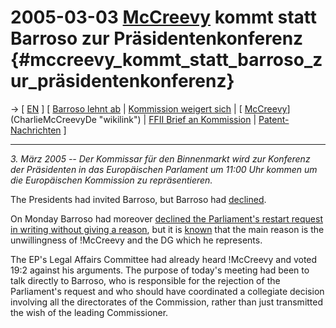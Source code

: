 # 2005-03-03 [McCreevy](McCreevy "wikilink") kommt statt Barroso zur Präsidentenkonferenz {#mccreevy_kommt_statt_barroso_zur_präsidentenkonferenz}

-\> \[ [ EN](McCreevy050303En "wikilink") \] \[ [ Barroso lehnt
ab](Barroso050302De "wikilink") \| [ Kommission weigert
sich](Com050228De "wikilink") \| [
[McCreevy](McCreevy "wikilink")](CharlieMcCreevyDe "wikilink") \| [ FFII
Brief an Kommission](LtrFfiiCec050317De "wikilink") \| [
Patent-Nachrichten](SwpatcninoDe "wikilink") \]

------------------------------------------------------------------------

*3. März 2005 \-- Der Kommissar für den Binnenmarkt wird zur Konferenz
der Präsidenten in das Europäischen Parlament um 11:00 Uhr kommen um die
Europäischen Kommission zu repräsentieren.*

The Presidents had invited Barroso, but Barroso had [
declined](Barroso050302En "wikilink").

On Monday Barroso had moreover [declined the Parliament\'s restart
request in writing without giving a
reason](http://swpat.ffii.org/papers/barroso0502/ "wikilink"), but it is
[ known](Com050228En "wikilink") that the main reason is the
unwillingness of !McCreevy and the DG which he represents.

The EP\'s Legal Affairs Committee had already heard !McCreevy and voted
19:2 against his arguments. The purpose of today\'s meeting had been to
talk directly to Barroso, who is responsible for the rejection of the
Parliament\'s request and who should have coordinated a collegiate
decision involving all the directorates of the Commission, rather than
just transmitted the wish of the leading Commissioner.
